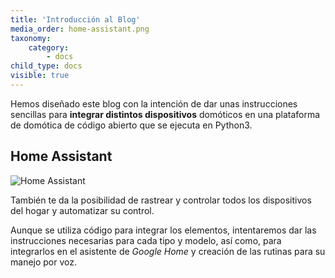 ```yaml
---
title: 'Introducción al Blog'
media_order: home-assistant.png
taxonomy:
    category:
        - docs
child_type: docs
visible: true
---
```


Hemos diseñado este blog con la intención de dar unas instrucciones sencillas
para **integrar distintos dispositivos** domóticos en una plataforma de domótica
de código abierto que se ejecuta en Python3.

## Home Assistant

![Home Assistant](home-assistant.png)

También te da la posibilidad de rastrear y controlar todos los dispositivos del hogar y automatizar su control.

Aunque se utiliza código para integrar los elementos, intentaremos dar las instrucciones necesarias para cada tipo y modelo, así como, para integrarlos en el asistente de _Google Home_ y creación de las rutinas para su manejo por voz. 
